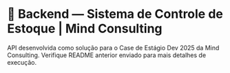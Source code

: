 # 🚀 Backend — Sistema de Controle de Estoque | Mind Consulting
API desenvolvida como solução para o Case de Estágio Dev 2025 da Mind Consulting.
Verifique README anterior enviado para mais detalhes de execução.
